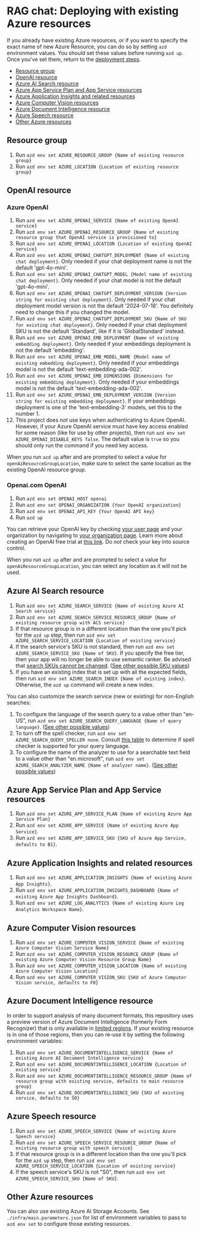 
# RAG chat: Deploying with existing Azure resources

If you already have existing Azure resources, or if you want to specify the exact name of new Azure Resource, you can do so by setting `azd` environment values.
You should set these values before running `azd up`. Once you've set them, return to the [deployment steps](../README.md#deploying).

* [Resource group](#resource-group)
* [OpenAI resource](#openai-resource)
* [Azure AI Search resource](#azure-ai-search-resource)
* [Azure App Service Plan and App Service resources](#azure-app-service-plan-and-app-service-resources)
* [Azure Application Insights and related resources](#azure-application-insights-and-related-resources)
* [Azure Computer Vision resources](#azure-computer-vision-resources)
* [Azure Document Intelligence resource](#azure-document-intelligence-resource)
* [Azure Speech resource](#azure-speech-resource)
* [Other Azure resources](#other-azure-resources)

## Resource group

1. Run `azd env set AZURE_RESOURCE_GROUP {Name of existing resource group}`
1. Run `azd env set AZURE_LOCATION {Location of existing resource group}`

## OpenAI resource

### Azure OpenAI

1. Run `azd env set AZURE_OPENAI_SERVICE {Name of existing OpenAI service}`
1. Run `azd env set AZURE_OPENAI_RESOURCE_GROUP {Name of existing resource group that OpenAI service is provisioned to}`
1. Run `azd env set AZURE_OPENAI_LOCATION {Location of existing OpenAI service}`
1. Run `azd env set AZURE_OPENAI_CHATGPT_DEPLOYMENT {Name of existing chat deployment}`. Only needed if your chat deployment name is not the default 'gpt-4o-mini'.
1. Run `azd env set AZURE_OPENAI_CHATGPT_MODEL {Model name of existing chat deployment}`. Only needed if your chat model is not the default 'gpt-4o-mini'.
1. Run `azd env set AZURE_OPENAI_CHATGPT_DEPLOYMENT_VERSION {Version string for existing chat deployment}`. Only needed if your chat deployment model version is not the default '2024-07-18'. You definitely need to change this if you changed the model.
1. Run `azd env set AZURE_OPENAI_CHATGPT_DEPLOYMENT_SKU {Name of SKU for existing chat deployment}`. Only needed if your chat deployment SKU is not the default 'Standard', like if it is 'GlobalStandard' instead.
1. Run `azd env set AZURE_OPENAI_EMB_DEPLOYMENT {Name of existing embedding deployment}`. Only needed if your embeddings deployment is not the default 'embedding'.
1. Run `azd env set AZURE_OPENAI_EMB_MODEL_NAME {Model name of existing embedding deployment}`. Only needed if your embeddings model is not the default 'text-embedding-ada-002'.
1. Run `azd env set AZURE_OPENAI_EMB_DIMENSIONS {Dimensions for existing embedding deployment}`. Only needed if your embeddings model is not the default 'text-embedding-ada-002'.
1. Run `azd env set AZURE_OPENAI_EMB_DEPLOYMENT_VERSION {Version string for existing embedding deployment}`. If your embeddings deployment is one of the 'text-embedding-3' models, set this to the number 1.
1. This project does *not* use keys when authenticating to Azure OpenAI. However, if your Azure OpenAI service must have key access enabled for some reason (like for use by other projects), then run `azd env set AZURE_OPENAI_DISABLE_KEYS false`. The default value is `true` so you should only run the command if you need key access.

When you run `azd up` after and are prompted to select a value for `openAiResourceGroupLocation`, make sure to select the same location as the existing OpenAI resource group.

### Openai.com OpenAI

1. Run `azd env set OPENAI_HOST openai`
2. Run `azd env set OPENAI_ORGANIZATION {Your OpenAI organization}`
3. Run `azd env set OPENAI_API_KEY {Your OpenAI API key}`
4. Run `azd up`

You can retrieve your OpenAI key by checking [your user page](https://platform.openai.com/account/api-keys) and your organization by navigating to [your organization page](https://platform.openai.com/account/org-settings).
Learn more about creating an OpenAI free trial at [this link](https://openai.com/pricing).
Do *not* check your key into source control.

When you run `azd up` after and are prompted to select a value for `openAiResourceGroupLocation`, you can select any location as it will not be used.

## Azure AI Search resource

1. Run `azd env set AZURE_SEARCH_SERVICE {Name of existing Azure AI Search service}`
1. Run `azd env set AZURE_SEARCH_SERVICE_RESOURCE_GROUP {Name of existing resource group with ACS service}`
1. If that resource group is in a different location than the one you'll pick for the `azd up` step,
  then run `azd env set AZURE_SEARCH_SERVICE_LOCATION {Location of existing service}`
1. If the search service's SKU is not standard, then run `azd env set AZURE_SEARCH_SERVICE_SKU {Name of SKU}`. If you specify the free tier, then your app will no longer be able to use semantic ranker. Be advised that [search SKUs cannot be changed](https://learn.microsoft.com/azure/search/search-sku-tier#tier-upgrade-or-downgrade). ([See other possible SKU values](https://learn.microsoft.com/azure/templates/microsoft.search/searchservices?pivots=deployment-language-bicep#sku))
1. If you have an existing index that is set up with all the expected fields, then run `azd env set AZURE_SEARCH_INDEX {Name of existing index}`. Otherwise, the `azd up` command will create a new index.

You can also customize the search service (new or existing) for non-English searches:

1. To configure the language of the search query to a value other than "en-US", run `azd env set AZURE_SEARCH_QUERY_LANGUAGE {Name of query language}`. ([See other possible values](https://learn.microsoft.com/rest/api/searchservice/preview-api/search-documents#queryLanguage))
1. To turn off the spell checker, run `azd env set AZURE_SEARCH_QUERY_SPELLER none`. Consult [this table](https://learn.microsoft.com/rest/api/searchservice/preview-api/search-documents#queryLanguage) to determine if spell checker is supported for your query language.
1. To configure the name of the analyzer to use for a searchable text field to a value other than "en.microsoft", run `azd env set AZURE_SEARCH_ANALYZER_NAME {Name of analyzer name}`. ([See other possible values](https://learn.microsoft.com/dotnet/api/microsoft.azure.search.models.field.analyzer?view=azure-dotnet-legacy&viewFallbackFrom=azure-dotnet))

## Azure App Service Plan and App Service resources

1. Run `azd env set AZURE_APP_SERVICE_PLAN {Name of existing Azure App Service Plan}`
1. Run `azd env set AZURE_APP_SERVICE {Name of existing Azure App Service}`.
1. Run `azd env set AZURE_APP_SERVICE_SKU {SKU of Azure App Service, defaults to B1}`.

## Azure Application Insights and related resources

1. Run `azd env set AZURE_APPLICATION_INSIGHTS {Name of existing Azure App Insights}`.
1. Run `azd env set AZURE_APPLICATION_INSIGHTS_DASHBOARD {Name of existing Azure App Insights Dashboard}`.
1. Run `azd env set AZURE_LOG_ANALYTICS {Name of existing Azure Log Analytics Workspace Name}`.

## Azure Computer Vision resources

1. Run `azd env set AZURE_COMPUTER_VISION_SERVICE {Name of existing Azure Computer Vision Service Name}`
1. Run `azd env set AZURE_COMPUTER_VISION_RESOURCE_GROUP {Name of existing Azure Computer Vision Resource Group Name}`
1. Run `azd env set AZURE_COMPUTER_VISION_LOCATION {Name of existing Azure Computer Vision Location}`
1. Run `azd env set AZURE_COMPUTER_VISION_SKU {SKU of Azure Computer Vision service, defaults to F0}`

## Azure Document Intelligence resource

In order to support analysis of many document formats, this repository uses a preview version of Azure Document Intelligence (formerly Form Recognizer) that is only available in [limited regions](https://learn.microsoft.com/azure/ai-services/document-intelligence/concept-layout).
If your existing resource is in one of those regions, then you can re-use it by setting the following environment variables:

1. Run `azd env set AZURE_DOCUMENTINTELLIGENCE_SERVICE {Name of existing Azure AI Document Intelligence service}`
1. Run `azd env set AZURE_DOCUMENTINTELLIGENCE_LOCATION {Location of existing service}`
1. Run `azd env set AZURE_DOCUMENTINTELLIGENCE_RESOURCE_GROUP {Name of resource group with existing service, defaults to main resource group}`
1. Run `azd env set AZURE_DOCUMENTINTELLIGENCE_SKU {SKU of existing service, defaults to S0}`

## Azure Speech resource

1. Run `azd env set AZURE_SPEECH_SERVICE {Name of existing Azure Speech service}`
1. Run `azd env set AZURE_SPEECH_SERVICE_RESOURCE_GROUP {Name of existing resource group with speech service}`
1. If that resource group is in a different location than the one you'll pick for the `azd up` step,
  then run `azd env set AZURE_SPEECH_SERVICE_LOCATION {Location of existing service}`
1. If the speech service's SKU is not "S0", then run `azd env set AZURE_SPEECH_SERVICE_SKU {Name of SKU}`.

## Other Azure resources

You can also use existing Azure AI Storage Accounts. See `./infra/main.parameters.json` for list of environment variables to pass to `azd env set` to configure those existing resources.
